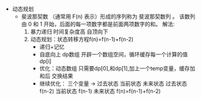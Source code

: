 - 动态规划
    - 斐波那契数 （通常用 F(n) 表示）形成的序列称为 斐波那契数列 。
        该数列由 0 和 1 开始，后面的每一项数字都是前面两项数字的和。
        解法:
        1. 暴力递归 时间复杂度高 自顶向下
        2. 动态规划：状态转移方程f(n)=f(n-1)+f(n-2)
            - 递归+记忆 
            - 自底向上 dp数组
                开辟一个数组空间，循环缓存每一个计算的值dp[i]
            - 优化：动态数组 
                只需要dp[0],和dp[1],加上一个temp变量，缓存加和后 交换结果
            - 继续优化： 三个变量 -> 过去状态 当前状态 未来状态 
                过去状态 f(n-2)
                当前状态 f(n-1)
                未来状态 f(n)=f(n-1)+f(n-2)
                


